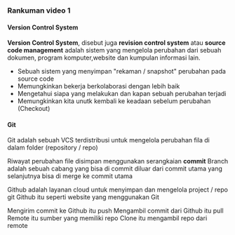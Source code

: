 ### Rankuman video 1
#### Version Control System
**Version Control System**, disebut juga **revision control system** 
atau **source code management** adalah sistem yang mengelola perubahan 
dari sebuah dokumen, program komputer,website dan kumpulan informasi lain.
* Sebuah sistem yang menyimpan "rekaman / snapshot" perubahan pada source code
* Memungkinkan bekerja berkolaborasi dengan lebih baik
* Mengetahui siapa yang melakukan dan kapan sebuah perubahan terjadi
* Memungkinkan kita unutk kembali ke keadaan sebelum perubahan (Checkout)

#### Git
Git adalah sebuah VCS terdistribusi untuk mengelola perubahan fila di dalam 
folder (repository / repo)

Riwayat perubahan file disimpan menggunakan serangkaian **commit**
Branch adalah sebuah cabang yang bisa di commit diluar dari commit utama yang selanjutnya bisa di merge ke commit utama

Github adalah layanan cloud untuk menyimpan dan mengelola project / repo git
Github itu seperti website yang menggunakan Git

Mengirim commit ke Github itu push
Mengambil commit dari Github itu pull
Remote itu sumber yang memiliki repo
Clone itu mengambil repo dari remote


